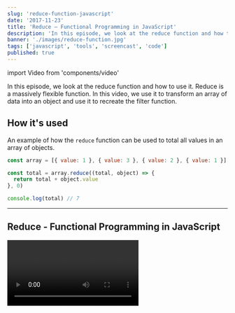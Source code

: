 ```yaml
---
slug: 'reduce-function-javascript'
date: '2017-11-23'
title: 'Reduce – Functional Programming in JavaScript'
description: 'In this episode, we look at the reduce function and how to use it. We will use it to transform an array into an object and use it to recreate the filter.'
banner: './images/reduce-function.jpg'
tags: ['javascript', 'tools', 'screencast', 'code']
published: true
---
```


import Video from 'components/video'

In this episode, we look at the reduce function and how to use it. Reduce is a massively flexible function. In this video, we use it to transform an array of data into an object and use it to recreate the filter function.

## How it's used

An example of how the `reduce` function can be used to total all values in an array of objects.

```javascript
const array = [{ value: 1 }, { value: 3 }, { value: 2 }, { value: 1 }]

const total = array.reduce((total, object) => {
  return total + object.value
}, 0)

console.log(total) // 7
```

---

## Reduce - Functional Programming in JavaScript

<Video url="https://www.youtube.com/watch?v=iT8qyI3ZOuo" />

---

## Video Transcript

Hello and welcome back to this series of functional programming in JavaScript. If you've not seen any of the previous episodes I'll put a link up here and you can check those out. In today's episode, we're gonna have a look at the reduce function.

Before we get started looking at some code, let's talk about what reduce actually does. Now, if you've never used reduce before you're probably gonna have your mind blown. In a lot of ways reduce is just like map or filter. It's part of the array object and it's used for transforming data in an array. There's one key difference though and that is that reduce doesn't have to return an array. It can return any kind of data structure.

One of the other cool things about reduce is that it can actually be used to implement the other functions used on the array. For example, you can use reduce to write a map and we're gonna have a look at that today in this example.

Now let's have a look at some code. In this example we're using exactly the same data we have for the past two. We're going to use reduce to transform this array of users into an object of users where the key for each item in that object is the users ID and the value will be the user. Let's see how we would do that using reduce.

We'll get started by creating a new variable to hold this users object. Now, reduce is a little bit like map and filter in that it takes a callback function as its first argument. That callback function then takes two arguments and this is where it differs a little bit from map and filter.

The first argument is the accumulator so we'll just call it accumulator for now, and the second argument is the actual item that we're iterating over so we'll call that user in this case. Reduce actually takes a second argument which is required and that argument will be what is passed into the accumulator on the first loop over.

So, in this case, we want it to be an empty object literal. Because the data ultimately we're gonna be returning is an object so it makes sense to start there. Now that we've got the boilerplate written let's get started on actually creating this users object.

So, the first thing we're going to do is use this accumulator, which to begin with is an empty object and we're going to create a new value and the key will be the current users ID. The value is going to be an object which contains the user so we'll pass in name, age, which will be user dot age. Now, let's fix our indentation here. Then finally we've got to return the accumulator as well.

The reason we do that is because the accumulator then becomes the first argument on the next iteration of this function. Now what I'm going to do is log out the result of this user object and see what we get. Alright, let's run that through node and see what we get.

That's exactly what we want so here we've got an object with four keys each one of those keys is a user ID and the value of that would then be the user. This can be a really useful exercise in real-life programming because it's far quicker to access data out of an object than it is out of an array. Instead of having to loop over and find them, if you know the ID you can go straight to it.

At the start of this video I mentioned that you can use reduce to write functionality which is very similar to map or filter, so let's look at how we can do that. What we'll do is use reduce to filter the users array and we're going to remove any user if their name doesn't contain the letter e.

Okay, to get started then we're going to create a variable to hold these filtered users in. This will look very similar to the function we have above the one difference being that the second argument to reduce will be an empty array. The reason we do that is because this whole function is going to be working with array data and we want it to return an array.

So next thing we want to do then is check if the user's name contains the letter e. We're going to use the includes function. So if the the users name does include the letter e. What we're going to do is push them into this accumulator array like so. Then we also need to return the accumulator.

Okay, let's log that out and see what happens. Okay, if we run that we should see that Andy has been removed from the array and he has. So as you can see we've used reduce to recreate the functionality of filter. This isn't something you typically do but it gives you an idea of how you could use reduce to create any of that kind of functionality if it doesn't already exist on the array object.

So that wraps up this episode hopefully you've enjoyed what you've seen and you've learned a little bit more about reduce. If you have, please consider subscribing to the channel and you can also check out my website to learn a little bit more, which can be found at [paulmcbride.net](/) I'll see you in the next episode!
